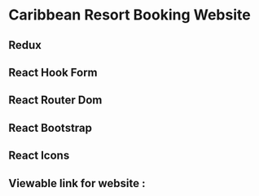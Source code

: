 # Caribbean Resort Booking Website

## Redux

## React Hook Form

## React Router Dom

## React Bootstrap

## React Icons

## Viewable link for website :
